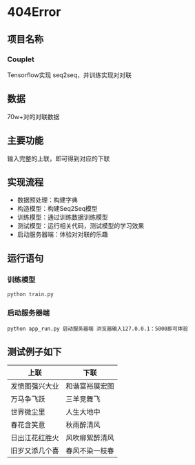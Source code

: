 # 404Error
## 项目名称
### Couplet
Tensorflow实现 seq2seq，并训练实现对对联

## 数据
70w+对的对联数据

## 主要功能
输入完整的上联，即可得到对应的下联

## 实现流程
- 数据预处理：构建字典
- 构造模型：构建Seq2Seq模型
- 训练模型：通过训练数据训练模型
- 测试模型：运行相关代码，测试模型的学习效果
- 启动服务器端：体验对对联的乐趣

## 运行语句
### 训练模型

    python train.py
### 启动服务器端

    python app_run.py 启动服务器端 浏览器输入127.0.0.1：5000即可体验

## 测试例子如下

上联  | 下联  
---- | ----- 
发愤图强兴大业  | 和谐富裕展宏图
万马争飞跃  | 三羊竞舞飞
世界微尘里  | 人生大地中
春花含笑意  | 秋雨醉清风
日出江花红胜火  | 风吹柳絮醉清风
旧岁又添几个喜 | 春风不染一枝春
